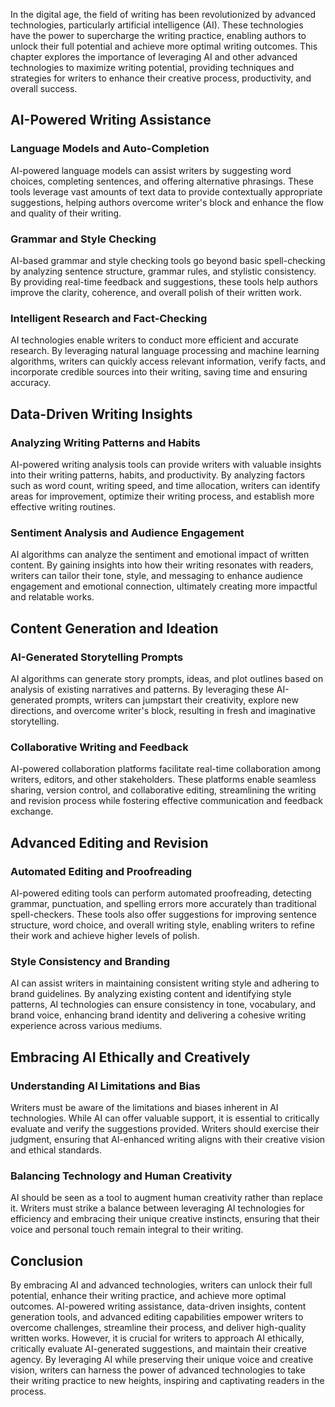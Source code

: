 
In the digital age, the field of writing has been revolutionized by advanced technologies, particularly artificial intelligence (AI). These technologies have the power to supercharge the writing practice, enabling authors to unlock their full potential and achieve more optimal writing outcomes. This chapter explores the importance of leveraging AI and other advanced technologies to maximize writing potential, providing techniques and strategies for writers to enhance their creative process, productivity, and overall success.

## AI-Powered Writing Assistance

### Language Models and Auto-Completion

AI-powered language models can assist writers by suggesting word choices, completing sentences, and offering alternative phrasings. These tools leverage vast amounts of text data to provide contextually appropriate suggestions, helping authors overcome writer's block and enhance the flow and quality of their writing.

### Grammar and Style Checking

AI-based grammar and style checking tools go beyond basic spell-checking by analyzing sentence structure, grammar rules, and stylistic consistency. By providing real-time feedback and suggestions, these tools help authors improve the clarity, coherence, and overall polish of their written work.

### Intelligent Research and Fact-Checking

AI technologies enable writers to conduct more efficient and accurate research. By leveraging natural language processing and machine learning algorithms, writers can quickly access relevant information, verify facts, and incorporate credible sources into their writing, saving time and ensuring accuracy.

## Data-Driven Writing Insights

### Analyzing Writing Patterns and Habits

AI-powered writing analysis tools can provide writers with valuable insights into their writing patterns, habits, and productivity. By analyzing factors such as word count, writing speed, and time allocation, writers can identify areas for improvement, optimize their writing process, and establish more effective writing routines.

### Sentiment Analysis and Audience Engagement

AI algorithms can analyze the sentiment and emotional impact of written content. By gaining insights into how their writing resonates with readers, writers can tailor their tone, style, and messaging to enhance audience engagement and emotional connection, ultimately creating more impactful and relatable works.

## Content Generation and Ideation

### AI-Generated Storytelling Prompts

AI algorithms can generate story prompts, ideas, and plot outlines based on analysis of existing narratives and patterns. By leveraging these AI-generated prompts, writers can jumpstart their creativity, explore new directions, and overcome writer's block, resulting in fresh and imaginative storytelling.

### Collaborative Writing and Feedback

AI-powered collaboration platforms facilitate real-time collaboration among writers, editors, and other stakeholders. These platforms enable seamless sharing, version control, and collaborative editing, streamlining the writing and revision process while fostering effective communication and feedback exchange.

## Advanced Editing and Revision

### Automated Editing and Proofreading

AI-powered editing tools can perform automated proofreading, detecting grammar, punctuation, and spelling errors more accurately than traditional spell-checkers. These tools also offer suggestions for improving sentence structure, word choice, and overall writing style, enabling writers to refine their work and achieve higher levels of polish.

### Style Consistency and Branding

AI can assist writers in maintaining consistent writing style and adhering to brand guidelines. By analyzing existing content and identifying style patterns, AI technologies can ensure consistency in tone, vocabulary, and brand voice, enhancing brand identity and delivering a cohesive writing experience across various mediums.

## Embracing AI Ethically and Creatively

### Understanding AI Limitations and Bias

Writers must be aware of the limitations and biases inherent in AI technologies. While AI can offer valuable support, it is essential to critically evaluate and verify the suggestions provided. Writers should exercise their judgment, ensuring that AI-enhanced writing aligns with their creative vision and ethical standards.

### Balancing Technology and Human Creativity

AI should be seen as a tool to augment human creativity rather than replace it. Writers must strike a balance between leveraging AI technologies for efficiency and embracing their unique creative instincts, ensuring that their voice and personal touch remain integral to their writing.

## Conclusion

By embracing AI and advanced technologies, writers can unlock their full potential, enhance their writing practice, and achieve more optimal outcomes. AI-powered writing assistance, data-driven insights, content generation tools, and advanced editing capabilities empower writers to overcome challenges, streamline their process, and deliver high-quality written works. However, it is crucial for writers to approach AI ethically, critically evaluate AI-generated suggestions, and maintain their creative agency. By leveraging AI while preserving their unique voice and creative vision, writers can harness the power of advanced technologies to take their writing practice to new heights, inspiring and captivating readers in the process.
